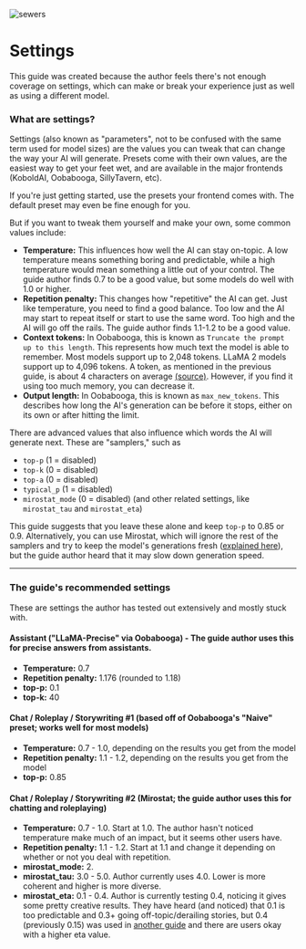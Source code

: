 ![sewers](https://github.com/Crataco/ai-guide/assets/55674863/5cc25346-4dfd-44be-b29d-e371a53e022c)
# Settings

This guide was created because the author feels there's not enough coverage on settings, which can make or break your experience just as well as using a different model.

### What are settings?

Settings (also known as "parameters", not to be confused with the same term used for model sizes) are the values you can tweak that can change the way your AI will generate. Presets come with their own values, are the easiest way to get your feet wet, and are available in the major frontends (KoboldAI, Oobabooga, SillyTavern, etc).

If you're just getting started, use the presets your frontend comes with. The default preset may even be fine enough for you.

But if you want to tweak them yourself and make your own, some common values include:

- **Temperature:** This influences how well the AI can stay on-topic. A low temperature means something boring and predictable, while a high temperature would mean something a little out of your control. The guide author finds 0.7 to be a good value, but some models do well with 1.0 or higher.
- **Repetition penalty:** This changes how "repetitive" the AI can get. Just like temperature, you need to find a good balance. Too low and the AI may start to repeat itself or start to use the same word. Too high and the AI will go off the rails. The guide author finds 1.1-1.2 to be a good value.
- **Context tokens:** In Oobabooga, this is known as `Truncate the prompt up to this length`. This represents how much text the model is able to remember. Most models support up to 2,048 tokens. LLaMA 2 models support up to 4,096 tokens. A token, as mentioned in the previous guide, is about 4 characters on average [(source)](https://novelai.net/tokenizer). However, if you find it using too much memory, you can decrease it.
- **Output length:** In Oobabooga, this is known as `max_new_tokens`. This describes how long the AI's generation can be before it stops, either on its own or after hitting the limit.

There are advanced values that also influence which words the AI will generate next. These are "samplers," such as
- `top-p` (1 = disabled)
- `top-k` (0 = disabled)
- `top-a` (0 = disabled)
- `typical_p` (1 = disabled)
- `mirostat_mode` (0 = disabled) (and other related settings, like `mirostat_tau` and `mirostat_eta`)

This guide suggests that you leave these alone and keep `top-p` to 0.85 or 0.9. Alternatively, you can use Mirostat, which will ignore the rest of the samplers and try to keep the model's generations fresh ([explained here](https://github.com/ggerganov/llama.cpp/blob/master/examples/main/README.md#mirostat-sampling)), but the guide author heard that it may slow down generation speed.
* * *
### The guide's recommended settings
These are settings the author has tested out extensively and mostly stuck with.
#### Assistant ("LLaMA-Precise" via Oobabooga) - The guide author uses this for precise answers from assistants.
- **Temperature:** 0.7
- **Repetition penalty:** 1.176 (rounded to 1.18)
- **top-p:** 0.1
- **top-k:** 40
#### Chat / Roleplay / Storywriting #1 (based off of Oobabooga's "Naive" preset; works well for most models)
- **Temperature:** 0.7 - 1.0, depending on the results you get from the model
- **Repetition penalty:** 1.1 - 1.2, depending on the results you get from the model
- **top-p:** 0.85
#### Chat / Roleplay / Storywriting #2 (Mirostat; the guide author uses this for chatting and roleplaying)
- **Temperature:** 0.7 - 1.0. Start at 1.0. The author hasn't noticed temperature make much of an impact, but it seems other users have.
- **Repetition penalty:** 1.1 - 1.2. Start at 1.1 and change it depending on whether or not you deal with repetition.
- **mirostat_mode:** 2.
- **mirostat_tau:** 3.0 - 5.0. Author currently uses 4.0. Lower is more coherent and higher is more diverse.
- **mirostat_eta:** 0.1 - 0.4. Author is currently testing 0.4, noticing it gives some pretty creative results. They have heard (and noticed) that 0.1 is too predictable and 0.3+ going off-topic/derailing stories, but 0.4 (previously 0.15) was used in [another guide](https://rentry.org/freellamas) and there are users okay with a higher eta value.
